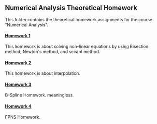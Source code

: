 ## Numerical Analysis Theoretical Homework

This folder contains the theoretical homework assignments for the course "Numerical Analysis".

#### [Homework 1](./Chapter1/)
This homework is about solving non-linear equations by using Bisection method, Newton's method, and secant method.

#### [Homework 2](./Chapter2/)
This homework is about interpolation.

#### [Homework 3](./Chapter3/)
B-Spline Homework. meaningless.

#### [Homework 4](./Chapter4/)
FPNS Homework.